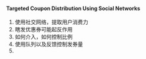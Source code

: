 #### Targeted Coupon Distribution Using Social Networks
1. 使用社交网络，提取用户消费力
2. 瞎发优惠券可能起反作用
3. 如何介入，如何控制比例
4. 使用队列以及反馈控制发券量
5. 
